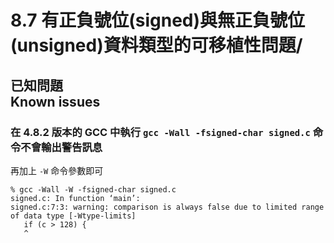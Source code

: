# 8.7 有正負號位(signed)與無正負號位(unsigned)資料類型的可移植性問題/
## 已知問題<br />Known issues
### 在 4.8.2 版本的 GCC 中執行 `gcc -Wall -fsigned-char signed.c` 命令不會輸出警告訊息
再加上 `-W` 命令參數即可
`````
% gcc -Wall -W -fsigned-char signed.c 
signed.c: In function ‘main’:
signed.c:7:3: warning: comparison is always false due to limited range of data type [-Wtype-limits]
   if (c > 128) {
   ^
`````